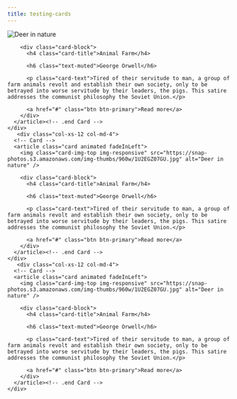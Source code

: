 ```yaml
---
title: testing-cards
---
```


<div class="container m-t-md">
  <!-- First row -->
  <div class="row">
    <div class="col-xs-12 col-md-4">
      <!-- Card -->
      <article class="card animated fadeInLeft">
        <img class="card-img-top img-responsive" src="https://snap-photos.s3.amazonaws.com/img-thumbs/960w/1U2EGZ07GU.jpg" alt="Deer in nature" />

        <div class="card-block">
          <h4 class="card-title">Animal Farm</h4>

          <h6 class="text-muted">George Orwell</h6>

          <p class="card-text">Tired of their servitude to man, a group of farm animals revolt and establish their own society, only to be betrayed into worse servitude by their leaders, the pigs. This satire addresses the communist philosophy the Soviet Union.</p>

          <a href="#" class="btn btn-primary">Read more</a>
        </div>
      </article><!-- .end Card -->
    </div>
       <div class="col-xs-12 col-md-4">
      <!-- Card -->
      <article class="card animated fadeInLeft">
        <img class="card-img-top img-responsive" src="https://snap-photos.s3.amazonaws.com/img-thumbs/960w/1U2EGZ07GU.jpg" alt="Deer in nature" />

        <div class="card-block">
          <h4 class="card-title">Animal Farm</h4>

          <h6 class="text-muted">George Orwell</h6>

          <p class="card-text">Tired of their servitude to man, a group of farm animals revolt and establish their own society, only to be betrayed into worse servitude by their leaders, the pigs. This satire addresses the communist philosophy the Soviet Union.</p>

          <a href="#" class="btn btn-primary">Read more</a>
        </div>
      </article><!-- .end Card -->
    </div>
       <div class="col-xs-12 col-md-4">
      <!-- Card -->
      <article class="card animated fadeInLeft">
        <img class="card-img-top img-responsive" src="https://snap-photos.s3.amazonaws.com/img-thumbs/960w/1U2EGZ07GU.jpg" alt="Deer in nature" />

        <div class="card-block">
          <h4 class="card-title">Animal Farm</h4>

          <h6 class="text-muted">George Orwell</h6>

          <p class="card-text">Tired of their servitude to man, a group of farm animals revolt and establish their own society, only to be betrayed into worse servitude by their leaders, the pigs. This satire addresses the communist philosophy the Soviet Union.</p>

          <a href="#" class="btn btn-primary">Read more</a>
        </div>
      </article><!-- .end Card -->
    </div>